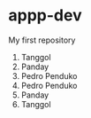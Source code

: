 # appp-dev
My first repository
1. Tanggol
2. Panday
3. Pedro Penduko
1. Pedro Penduko
2. Panday
3. Tanggol
